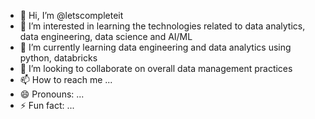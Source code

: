 - 👋 Hi, I’m @letscompleteit
- 👀 I’m interested in learning the technologies related to data analytics, data engineering, data science and AI/ML
- 🌱 I’m currently learning data engineering and data analytics using python, databricks
- 💞️ I’m looking to collaborate on overall data management practices
- 📫 How to reach me ...
- 😄 Pronouns: ...
- ⚡ Fun fact: ...

<!---
letscompleteit/letscompleteit is a ✨ special ✨ repository because its `README.md` (this file) appears on your GitHub profile.
You can click the Preview link to take a look at your changes.
--->
